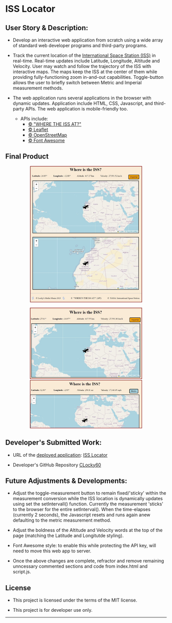# ISS Locator

## User Story & Description:

- Develop an interactive web application from scratch using a wide array of standard web developer programs and third-party programs.

- Track the current location of the <a href="https://spotthestation.nasa.gov/tracking_map.cfm" target="_blank"><u>International Space Station (ISS)</u></a> in real-time. Real-time updates include Latitude, Longitude, Altitude and Velocity. User may watch and follow the trajectory of the ISS with interactive maps. The maps keep the ISS at the center of them while providing fully-functioning zoom in-and-out capabilities. Toggle-button allows the user to briefly switch between Metric and Imperial measurement methods.

- The web application runs several applications in the browser with dynamic updates. Application include HTML, CSS, Javascript, and third-party APIs. The web application is mobile-friendly too.
  - APIs include:
    - <a href="https://wheretheiss.at/" target="_blank">© <u>"WHERE THE ISS AT?"</u></a>
    - <a href="https://leafletjs.com/" target="_blank">© <u>Leaflet</u></a>
    - <a href="https://www.openstreetmap.org/#map=5/38.007/-95.844" target="_blank">© <u>OpenStreetMap </u></a>
    - <a href="https://fontawesome.com/" target="_blank">© <u>Font Awesome </u></a>

## Final Product

<p align="center">
  <img src="./image-placeholders/image1-1.jpb.jpg" width="350" title="hover text">
</p>

<p align="center">
  <img src="./image-placeholders/Image-1.jpg" width="350" title="hover text">
  <img src="./image-placeholders/Image2.jpg" width="350" alt="accessibility text">
</p>

## Developer's Submitted Work:

- URL of the <u>deployed application</u>: <a href="https://clochstampfor60.github.io/iss-locator/" target="_blank">ISS Locator</a>

- Developer's GitHub Repository <a href="https://github.com/CLochstampfor60?tab=repositories" target="_blank"><u>CLocky60</u></a>

## Future Adjustments & Developments:

- Adjust the toggle-measurement button to remain fixed/'sticky' within the measurement conversion while the ISS location is dynamically updates using set the setIntervall() function. Currently the measurement 'sticks' to the browser for the entire setInterval(). When the time-elapses (currently 2 seconds), the Javascript resets and runs again anew defaulting to the metric measurement method.

- Adjust the boldness of the Altitude and Velocity words at the top of the page (matching the Latitude and Longitutde styling).
- Font Awesome style: to enable this while protecting the API key, will need to move this web app to server.

- Once the above changes are complete, refractor and remove remaining unncessary commented sections and code from index.html and script.js.

## License

- This project is licensed under the terms of the MIT license.

- This project is for developer use only.

---
